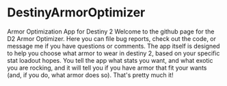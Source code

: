 # DestinyArmorOptimizer
Armor Optimization App for Destiny 2 Welcome to the github page for the D2 Armor Optimizer. Here you can file bug reports, check out the code, or message me if you have questions or comments. The app itself is designed to help you choose what armor to wear in destiny 2, based on your specific stat loadout hopes. You tell the app what stats you want, and what exotic you are rocking, and it will tell you if you have armor that fit your wants (and, if you do, what armor does so). That's pretty much it!
